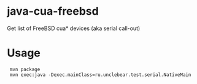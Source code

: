 # java-cua-freebsd
Get list of FreeBSD cua* devices (aka serial call-out)

# Usage

     mvn package
     mvn exec:java -Dexec.mainClass=ru.unclebear.test.serial.NativeMain
